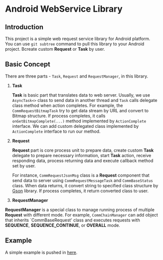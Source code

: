 # Android WebService Library

## Introduction
This project is a simple web request service library for Android platform. You can use `git subtree` command to pull this library to your Android project. 
Bcreate custom **Request** or **Task** by user.

## Basic Concept
There are three parts - `Task`, `Request` and `RequestManager`, in this library.

1. **Task**

	**Task** is basic part that translates data to web server. Usually, we use `AsyncTask<>` class to send data in another thread and `Task` calls delegate class method when action completes. For example, the `CommRequestBitmapTask` try to get data stream by URL and convert to Bitmap structure. If process completes, it calls `onGetBitmapComplete(...)` method implemented by `ActionComplete` interface. We can add custom delegated class implemented by `ActionComplete` interface to run our method.
	
2. **Request**

	**Request** part is core process unit to prepare data, create custom **Task** delegate to prepare necessary information, start **Task** action, receive responding data, process returning data and execute callback method set by user.
	
	For instance, `CommRequestJsonMsg` class is a **Request** component that send data to server using `CommRequestMessageTask` and `CommBaseStatus` class.  When data returns, it convert string to specified class structure by [Gson](https://github.com/google/gson) library. If process completes, it return converted class to user. 

3. **RequestManager**
 
  **RequestManager** is a special class to manage running process of multiple **Request** with different mode. For example, `CommChainManager` can add object that inherits `CommBaseRequest' class and executes requests with **SEQUENCE**, **SEQUENCE_CONTINUE**, or **OVERALL** mode.

## Example

A simple example is pushed in [here](https://github.com/yeshuanova/Android.WebService).
